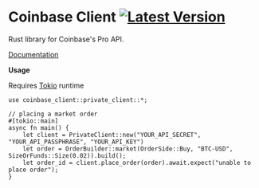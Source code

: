 # Coinbase Client [![Latest Version]][crates.io]
Rust library for Coinbase's Pro API.

[Documentation](https://docs.rs/coinbase-client/1.0.0-alpha/coinbase_client/)

[Latest Version]: https://img.shields.io/badge/Version-alpha-green
[crates.io]: https://crates.io/crates/coinbase_client


**Usage**

Requires [Tokio](https://github.com/tokio-rs/tokio) runtime
```
use coinbase_client::private_client::*;

// placing a market order
#[tokio::main] 
async fn main() {
    let client = PrivateClient::new("YOUR_API_SECRET", "YOUR_API_PASSPHRASE", "YOUR_API_KEY")
    let order = OrderBuilder::market(OrderSide::Buy, "BTC-USD", SizeOrFunds::Size(0.02)).build();
    let order_id = client.place_order(order).await.expect("unable to place order");
}
```
